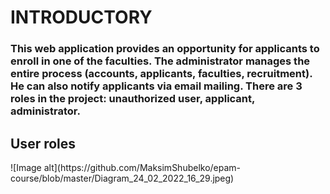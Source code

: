 <h1>INTRODUCTORY</h1>
<h3>This web application provides an opportunity for applicants to enroll in one of the faculties. The administrator manages the entire process (accounts, applicants, faculties, recruitment). He can also notify applicants via email mailing. There are 3 roles in the project: unauthorized user, applicant, administrator.</h3>

<h2>User roles</h2>
![Image alt](https://github.com/MaksimShubelko/epam-course/blob/master/Diagram_24_02_2022_16_29.jpeg)
